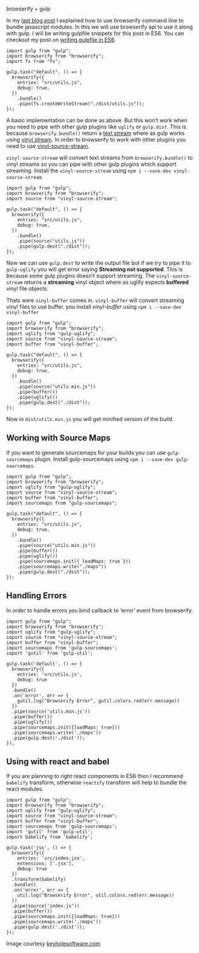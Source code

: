 browserify + gulp

In my [last blog post](/2016/01/browserify.html) I explained how to use browserify command line to bundle javascript modules. In this we will use browserify api to use it along with gulp. I will be writing gulpfile snippets for this post in ES6. You can checkout my post on [writing gulpfile in ES6](/2016/01/writing-gulpfile-in-es6.html).

    import gulp from "gulp";
    import browserify from "browserify";
    import fs from "fs";

    gulp.task("default", () => {
      browserify({
        entries: "src/utils.js",
        debug: true,
      })
        .bundle()
        .pipe(fs.createWriteStream("./dist/utils.js"));
    });

A basic implementation can be done as above. But this won’t work when you need to pipe with other gulp plugins like `uglify` or `gulp.dist`. This is because `browserify.bundle()` return a [text stream](https://github.com/substack/node-browserify#bbundlecb) where as gulp works using [vinyl stream](https://github.com/gulpjs/vinyl). In order to browserify to work with other plugins you need to use [vinyl-source-stream](https://github.com/hughsk/vinyl-source-stream).

`vinyl-source-stream` will convert text streams from `browserify.bundle()` to vinyl streams so you can pipe with other gulp plugins which support streaming. Install the `vinyl-source-stream` using `npm i --save-dev vinyl-source-stream`.

    import gulp from "gulp";
    import browserify from "browserify";
    import source from "vinyl-source-stream";

    gulp.task("default", () => {
      browserify({
        entries: "src/utils.js",
        debug: true,
      })
        .bundle()
        .pipe(source("utils.js"))
        .pipe(gulp.dest("./dist"));
    });

Now we can use `gulp.dest` to write the output file but if we try to pipe it to `gulp-uglify` you will get error saying **Streaming not supported**. This is because some gulp plugins doesn’t support streaming. The `vinyl-source-stream` returns a **streaming** vinyl object where as uglify expects **buffered** vinyl file objects.

Thats were `vinyl-buffer` comes in. `vinyl-buffer` will convert streaming vinyl files to use buffer. you install *vinyl-buffer* using `npm i --save-dev vinyl-buffer`

    import gulp from "gulp";
    import browserify from "browserify";
    import uglify from "gulp-uglify";
    import source from "vinyl-source-stream";
    import buffer from "vinyl-buffer";

    gulp.task("default", () => {
      browserify({
        entries: "src/utils.js",
        debug: true,
      })
        .bundle()
        .pipe(source("utils.min.js"))
        .pipe(buffer())
        .pipe(uglify())
        .pipe(gulp.dest("./dist"));
    });

Now in `dist/utils.min.js` you will get minified version of the build.

Working with Source Maps
------------------------

If you want to generate sourcemaps for your builds you can use `gulp-sourcemaps` plugin. Install gulp-sourcemaps using `npm i --save-dev gulp-sourcemaps`.

    import gulp from "gulp";
    import browserify from "browserify";
    import uglify from "gulp-uglify";
    import source from "vinyl-source-stream";
    import buffer from "vinyl-buffer";
    import sourcemaps from "gulp-sourcemaps";

    gulp.task("default", () => {
      browserify({
        entries: "src/utils.js",
        debug: true,
      })
        .bundle()
        .pipe(source("utils.min.js"))
        .pipe(buffer())
        .pipe(uglify())
        .pipe(sourcemaps.init({ loadMaps: true }))
        .pipe(sourcemaps.write("./maps"))
        .pipe(gulp.dest("./dist"));
    });

Handling Errors
---------------

In order to handle errors you bind callback to ‘error’ event from browserify.

    import gulp from "gulp";
    import browserify from "browserify";
    import uglify from "gulp-uglify";
    import source from "vinyl-source-stream";
    import buffer from "vinyl-buffer";
    import sourcemaps from 'gulp-sourcemaps';
    import 'gutil' from 'gulp-util';

    gulp.task('default', () => {
      browserify({
        entries: 'src/utils.js',
        debug: true
      })
      .bundle()
      .on('error', err => {
        gutil.log("Browserify Error", gutil.colors.red(err.message))
      })
      .pipe(source('utils.min.js'))
      .pipe(buffer())
      .pipe(uglify())
      .pipe(sourcemaps.init({loadMaps: true}))
      .pipe(sourcemaps.write('./maps'))
      .pipe(gulp.dest('./dist'));
    });

Using with react and babel
--------------------------

If you are planning to right react components in ES6 then I recommend `babelify` transform, otherwise `reactify` transform will help to bundle the react modules.

    import gulp from "gulp";
    import browserify from "browserify";
    import uglify from "gulp-uglify";
    import source from "vinyl-source-stream";
    import buffer from "vinyl-buffer";
    import sourcemaps from 'gulp-sourcemaps';
    import 'gutil' from 'gulp-util';
    import babelify from 'babelify';

    gulp.task('jsx', () => {
      browserify({
        entries: 'src/index.jsx',
        extensions: ['.jsx'],
        debug: true
      })
      .transform(babelify)
      .bundle()
      .on('error', err => {
        util.log("Browserify Error", util.colors.red(err.message))
      })
      .pipe(source('index.js'))
      .pipe(buffer())
      .pipe(sourcemaps.init({loadMaps: true}))
      .pipe(sourcemaps.write('./maps'))
      .pipe(gulp.dest('./dist'));
    });

Image courtesy [keyholesoftware.com](https://keyholesoftware.com)
